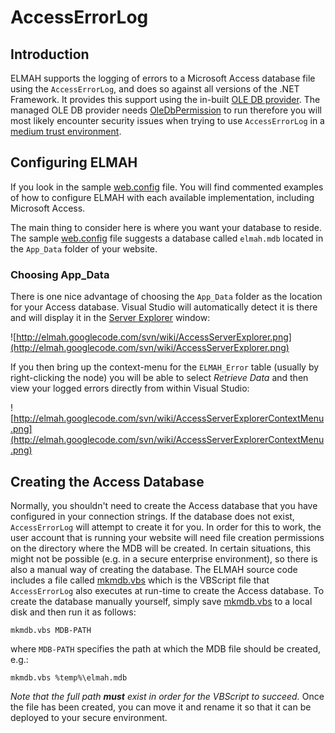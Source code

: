 # AccessErrorLog #

## Introduction ##

ELMAH supports the logging of errors to a Microsoft Access database file using the `AccessErrorLog`, and does so against all versions of the .NET Framework. It provides this support using the in-built [OLE DB provider](http://msdn.microsoft.com/en-us/library/system.data.oledb.aspx). The managed OLE DB provider needs [OleDbPermission](http://msdn.microsoft.com/en-us/library/system.data.oledb.oledbpermission.aspx) to run therefore you will most likely encounter security issues when trying to use `AccessErrorLog` in a [medium trust environment](http://msdn.microsoft.com/en-us/library/ms998341.aspx).

## Configuring ELMAH ##

If you look in the sample [web.config](http://elmah.googlecode.com/svn/trunk/samples/web.config) file. You will find commented examples of how to configure ELMAH with each available implementation, including Microsoft Access.

The main thing to consider here is where you want your database to reside. The sample [web.config](http://elmah.googlecode.com/svn/trunk/samples/web.config) file suggests a database called `elmah.mdb` located in the `App_Data` folder of your website.

### Choosing App\_Data ###

There is one nice advantage of choosing the `App_Data` folder as the location for your Access database. Visual Studio will automatically detect it is there and will display it in the [Server Explorer](http://msdn.microsoft.com/en-us/library/x603htbk.aspx) window:

![http://elmah.googlecode.com/svn/wiki/AccessServerExplorer.png](http://elmah.googlecode.com/svn/wiki/AccessServerExplorer.png)

If you then bring up the context-menu for the `ELMAH_Error` table (usually by right-clicking the node) you will be able to select _Retrieve Data_ and then view your logged errors directly from within Visual Studio:

![http://elmah.googlecode.com/svn/wiki/AccessServerExplorerContextMenu.png](http://elmah.googlecode.com/svn/wiki/AccessServerExplorerContextMenu.png)

## Creating the Access Database ##

Normally, you shouldn't need to create the Access database that you have configured in your connection strings. If the database does not exist, `AccessErrorLog` will attempt to create it for you. In order for this to work, the user account that is running your website will need file creation permissions on the directory where the MDB will be created. In certain situations, this might not be possible (e.g. in a secure enterprise environment), so there is also a manual way of creating the database. The ELMAH source code includes a file called [mkmdb.vbs](http://elmah.googlecode.com/svn/trunk/src/Elmah/mkmdb.vbs) which is the VBScript file that `AccessErrorLog` also executes at run-time to create the Access database. To create the database manually yourself, simply save [mkmdb.vbs](http://elmah.googlecode.com/svn/trunk/src/Elmah/mkmdb.vbs) to a local disk and then run it as follows:

```
mkmdb.vbs MDB-PATH
```

where `MDB-PATH` specifies the path at which the MDB file should be created, e.g.:

```
mkmdb.vbs %temp%\elmah.mdb
```

_Note that the full path **must** exist in order for the VBScript to succeed._ Once the file has been created, you can move it and rename it so that it can be deployed to your secure environment.